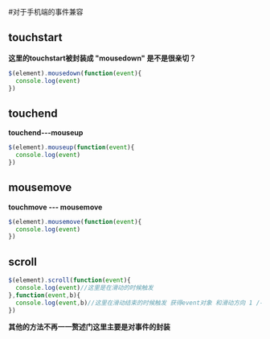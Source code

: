 #对于手机端的事件兼容

##  touchstart
**这里的touchstart被封装成 "mousedown" 是不是很亲切？**
```javascript
$(element).mousedown(function(event){
  console.log(event)
})
```
##  touchend
**touchend---mouseup**
```javascript
$(element).mouseup(function(event){
  console.log(event)
})
```
##  mousemove
**touchmove --- mousemove**
```javascript
$(element).mousemove(function(event){
  console.log(event)
})
```
##  scroll

```javascript
$(element).scroll(function(event){
  console.log(event)//这里是在滑动的时候触发
},function(event,b){
  console.log(event,b)//这里在滑动结束的时候触发 获得event对象 和滑动方向 1 /-1 (这很像mousewheel)
})
```
**其他的方法不再一一赘述门这里主要是对事件的封装**
